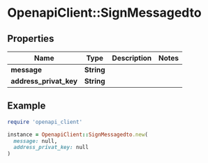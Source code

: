 # OpenapiClient::SignMessagedto

## Properties

| Name | Type | Description | Notes |
| ---- | ---- | ----------- | ----- |
| **message** | **String** |  |  |
| **address_privat_key** | **String** |  |  |

## Example

```ruby
require 'openapi_client'

instance = OpenapiClient::SignMessagedto.new(
  message: null,
  address_privat_key: null
)
```

